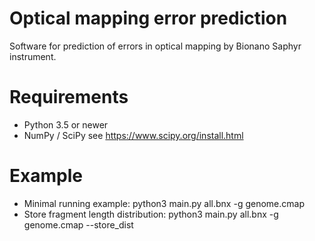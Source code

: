 # Optical mapping error prediction
Software for prediction of errors in optical mapping by Bionano Saphyr instrument.

# Requirements
* Python 3.5 or newer
* NumPy / SciPy see https://www.scipy.org/install.html

# Example
* Minimal running example: python3 main.py all.bnx -g genome.cmap 
* Store fragment length distribution: python3 main.py all.bnx -g genome.cmap --store_dist

